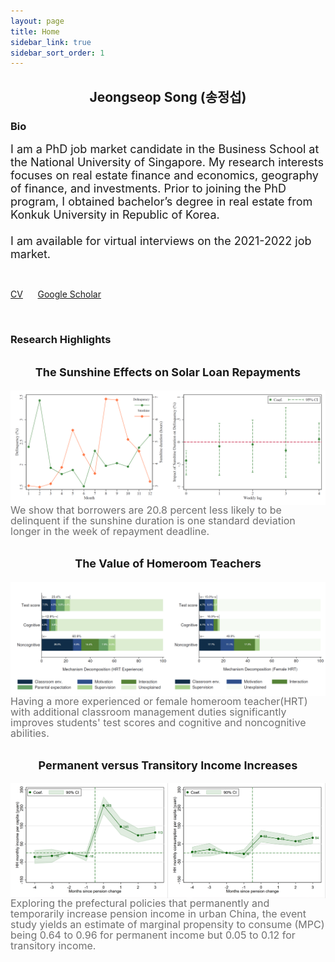 ```yaml
---
layout: page
title: Home
sidebar_link: true
sidebar_sort_order: 1
---
```

   <head>
    <meta name="baidu-site-verification" content="code-7MOMoWqbbY" />
  </head>

## <center> Jeongseop Song (송정섭) </center>

### Bio
<font size="4">I am a PhD job market candidate in the Business School at the National University of Singapore. My research interests focuses on real estate finance and economics, geography of finance, and investments. Prior to joining the PhD program, I obtained bachelor&rsquo;s degree in real estate from Konkuk University in Republic of Korea.<br>
	<br>
I am available for virtual interviews on the 2021-2022 job market.</font>

<br>

[CV](https://www.dropbox.com/s/3d6qjhr4mxe8td8/CV_Jeongseop%20Song.pdf?dl=0) &nbsp;&nbsp;&nbsp;&nbsp; [Google Scholar](https://scholar.google.com.sg/citations?user=1QVD5_0AAAAJ&hl=en) 


<br>


### Research Highlights

<h2 class="wsite-content-title" style="text-align:center;"><font  size="4">The Sunshine Effects on Solar Loan Repayments</font></h2>
<center class="half">
	 <a href="https://papers.ssrn.com/sol3/papers.cfm?abstract_id=3939686"><img src="/assets/2.png" style='float: left;width:50%'/></a> <a href="https://papers.ssrn.com/sol3/papers.cfm?abstract_id=3939686"><img src="/assets/1.png" style='float: left;width:50%'/></a>  
</center>
<font color="#707070" size="3" style="line-height:0;"> We show that borrowers are 20.8 percent less likely to be delinquent if the sunshine duration is one standard deviation longer in the week of repayment deadline.  </font>


<h2 class="wsite-content-title" style="text-align:center;"><font  size="4">The Value of Homeroom Teachers</font></h2>
<center class="half">
	 <a href="https://papers.ssrn.com/sol3/papers.cfm?abstract_id=3803728"><img src="/assets/3.png" style='float: left;width:50%'/></a> <a href="https://papers.ssrn.com/sol3/papers.cfm?abstract_id=3803728"><img src="/assets/4.png" style='float: left;width:50%'/></a>  
</center>
<font color="#707070"  size="3" style="line-height:0;"> Having a more experienced or female homeroom teacher(HRT) with additional classroom management duties significantly improves students' test scores and cognitive and noncognitive abilities.</font>


<h2 class="wsite-content-title" style="text-align:center;"><font  size="4">Permanent versus Transitory Income Increases</font></h2>
<center class="half">
	 <a href=""><img src="/assets/5.png" style='float: left;width:50%'/></a> <a href=""><img src="/assets/6.png" style='float: left;width:50%'/></a>  
</center>
<font color="#707070"  size="3" style="line-height:0;"> Exploring the prefectural policies that permanently and temporarily increase pension income in urban China, the event study yields an estimate of marginal propensity to consume (MPC) being 0.64 to 0.96 for permanent income but 0.05 to 0.12 for transitory income.</font>

